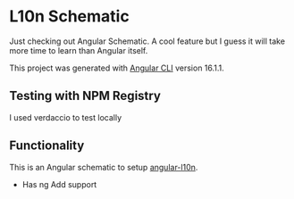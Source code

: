# L10n Schematic

Just checking out Angular Schematic. A cool feature but I guess it will take more time to learn than Angular itself.  

This project was generated with [Angular CLI](https://github.com/angular/angular-cli) version 16.1.1.

## Testing with NPM Registry
I used verdaccio to test locally

## Functionality
This is an Angular schematic to setup [angular-l10n](https://github.com/robisim74/angular-l10n).   


* Has ng Add support